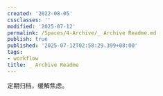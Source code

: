 ```yaml
---
created: '2022-08-05'
cssclasses: ''
modified: '2025-07-12'
permalink: /Spaces/4-Archive/_ Archive Readme.md
publish: true
published: '2025-07-12T02:58:29.399+08:00'
tags:
- workflow
title: _ Archive Readme
---
```

定期归档，缓解焦虑。
